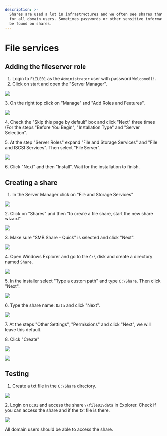 ```yaml
---
description: >-
  Shares are used a lot in infrastructures and we often see shares that are open
  for all domain users. Sometimes passwords or other sensitive information can
  be found on shares.
---
```


# File services

## Adding the fileserver role

1. Login to `FiILE01` as the `Administrator` user with password `Welcome01!`.
2. Click on start and open the "Server Manager".

![](<../../../.gitbook/assets/afbeelding (19) (1).png>)

3\. On the right top click on "Manage" and "Add Roles and Features".

![](<../../../.gitbook/assets/afbeelding (9) (2).png>)

4\. Check the "Skip this page by default" box and click "Next" three times (For the steps "Before You Begin", "Installation Type" and "Server Selection".

5\. At the step "Server Roles" expand "File and Storage Services" and "File and ISCSI Services". Then select "File Server".

![](<../../../.gitbook/assets/afbeelding (38) (1) (1).png>)

6\. Click "Next" and then "Install". Wait for the installation to finish.

## Creating a share

1. In the Server Manager click on "File and Storage Services"

![](<../../../.gitbook/assets/afbeelding (4) (2).png>)

2\. Click on "Shares" and then "to create a file share, start the new share wizard"

![](<../../../.gitbook/assets/afbeelding (6) (1) (2).png>)

3\. Make sure "SMB Share - Quick" is selected and click "Next".

![](<../../../.gitbook/assets/afbeelding (2).png>)

4\. Open Windows Explorer and go to the `C:\` disk and create a directory named `Share`.

![](<../../../.gitbook/assets/afbeelding (36) (1) (1).png>)

5\. In the installer select "Type a custom path" and type `C:\Share`. Then click "Next".

![](<../../../.gitbook/assets/afbeelding (1).png>)

6\. Type the share name: `Data` and click "Next".

![](<../../../.gitbook/assets/afbeelding (17) (1).png>)

7\. At the steps "Other Settings", "Permissions" and click "Next", we will leave this default.

8\. Click "Create"

![](<../../../.gitbook/assets/afbeelding (20) (1).png>)

![](<../../../.gitbook/assets/afbeelding (25) (1) (1).png>)

## Testing

1. Create a txt file in the `C:\Share` directory.

![](<../../../.gitbook/assets/afbeelding (3).png>)

2\. Login on `DC01` and access the share `\\file01\data` in Explorer. Check if you can access the share and if the txt file is there.

![](<../../../.gitbook/assets/afbeelding (26) (1) (1).png>)

All domain users should be able to access the share.

